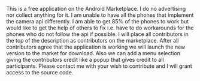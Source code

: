 This is a free application on the Android Marketplace. I do no advertising nor collect anything for it. I am unable to have all the phones that implement the camera api differently. I am able to get 85% of the phones to work but would like to get the help of others to fix i.e. have to do workarounds for the phones who do not follow the api if possible. I will place all contributors in the top of the description as contributors on the marketplace. After all contributors agree that the application is working we will launch the new version to the market for download. Also we can add a menu selection giving the contributors credit like a popup that gives credit to all participants.
Please contact me with your wish to contribute and I will grant access to the source code.